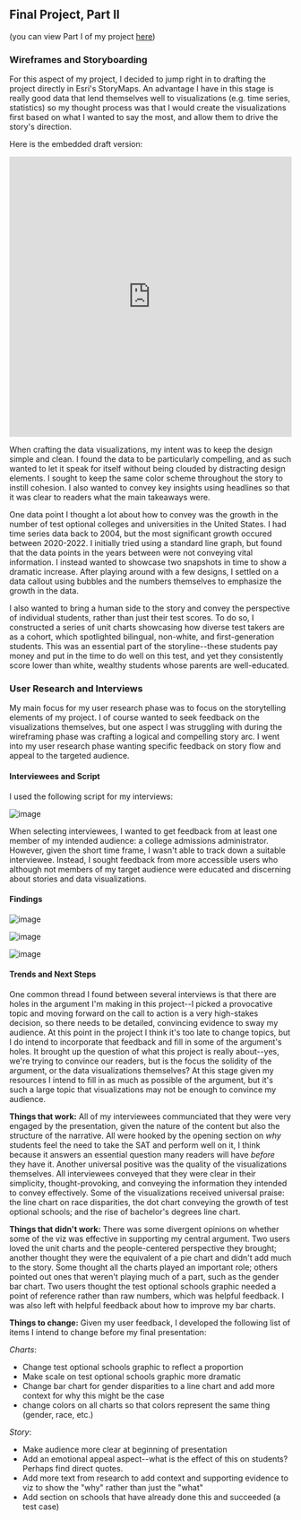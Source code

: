 ## Final Project, Part II 
(you can view Part I of my project [here](/project-part1.md))

### Wireframes and Storyboarding

For this aspect of my project, I decided to jump right in to drafting the project directly in Esri's StoryMaps. An advantage I have in this stage is really good data that lend themselves well to visualizations (e.g. time series, statistics) so my thought process was that I would create the visualizations first based on what I wanted to say the most, and allow them to drive the story's direction. 

Here is the embedded draft version:

<iframe src="https://storymaps.arcgis.com/stories/5f6bc2210185498d87305725ec80bfb7" width="100%" height="500px" frameborder="0" allowfullscreen allow="geolocation"></iframe>

When crafting the data visualizations, my intent was to keep the design simple and clean. I found the data to be particularly compelling, and as such wanted to let it speak for itself without being clouded by distracting design elements. I sought to keep the same color scheme throughout the story to instill cohesion. I also wanted to convey key insights using headlines so that it was clear to readers what the main takeaways were. 

One data point I thought a lot about how to convey was the growth in the number of test optional colleges and universities in the United States. I had time series data back to 2004, but the most significant growth occured between 2020-2022. I initially tried using a standard line graph, but found that the data points in the years between were not conveying vital information. I instead wanted to showcase two snapshots in time to show a dramatic increase. After playing around with a few designs, I settled on a data callout using bubbles and the numbers themselves to emphasize the growth in the data.

I also wanted to bring a human side to the story and convey the perspective of individual students, rather than just their test scores. To do so, I constructed a series of unit charts showcasing how diverse test takers are as a cohort, which spotlighted bilingual, non-white, and first-generation students. This was an essential part of the storyline--these students pay money and put in the time to do well on this test, and yet they consistently score lower than white, wealthy students whose parents are well-educated. 

### User Research and Interviews

My main focus for my user research phase was to focus on the storytelling elements of my project. I of course wanted to seek feedback on the visualizations themselves, but one aspect I was struggling with during the wireframing phase was crafting a logical and compelling story arc. I went into my user research phase wanting specific feedback on story flow and appeal to the targeted audience.

#### Interviewees and Script

I used the following script for my interviews:

![image](https://user-images.githubusercontent.com/81482638/155044651-19d3501c-b806-4934-b768-4a97bc8bfa8b.png)

When selecting interviewees, I wanted to get feedback from at least one member of my intended audience: a college admissions administrator. However, given the short time frame, I wasn't able to track down a suitable interviewee. Instead, I sought feedback from more accessible users who although not members of my target audience were educated and discerning about stories and data visualizations.

#### Findings

![image](https://user-images.githubusercontent.com/81482638/155046688-813f7b9d-87bb-4cfa-9ee9-ab1a77c7fe0e.png)

![image](https://user-images.githubusercontent.com/81482638/155053407-bd04f0d2-2c57-4415-981f-7b05a7d91efb.png)

![image](https://user-images.githubusercontent.com/81482638/155053517-096c6414-c7dd-4d86-8b6b-87e719302a57.png)


#### Trends and Next Steps

One common thread I found between several interviews is that there are holes in the argument I'm making in this project--I picked a provocative topic and moving forward on the call to action is a very high-stakes decision, so there needs to be detailed, convincing evidence to sway my audience. At this point in the project I think it's too late to change topics, but I do intend to incorporate that feedback and fill in some of the argument's holes. It brought up the question of what this project is really about--yes, we're trying to convince our readers, but is the focus the solidity of the argument, or the data visualizations themselves? At this stage given my resources I intend to fill in as much as possible of the argument, but it's such a large topic that visualizations may not be enough to convince my audience.

**Things that work:**
All of my interviewees communciated that they were very engaged by the presentation, given the nature of the content but also the structure of the narrative. All were hooked by the opening section on _why_ students feel the need to take the SAT and perform well on it, I think because it answers an essential question many readers will have _before_ they have it. Another universal positive was the quality of the visualizations themselves. All interviewees conveyed that they were clear in their simplicity, thought-provoking, and conveying the information they intended to convey effectively. Some of the visualizations received universal praise: the line chart on race disparities, the dot chart conveying the growth of test optional schools; and the rise of bachelor's degrees line chart.

**Things that didn't work:**
There was some divergent opinions on whether some of the viz was effective in supporting my central argument. Two users loved the unit charts and the people-centered perspective they brought; another thought they were the equivalent of a pie chart and didn't add much to the story. Some thought all the charts played an important role; others pointed out ones that weren't playing much of a part, such as the gender bar chart. Two users thought the test optional schools graphic needed a point of reference rather than raw numbers, which was helpful feedback. I was also left with helpful feedback about how to improve my bar charts.

**Things to change:**
Given my user feedback, I developed the following list of items I intend to change before my final presentation:

_Charts_:
* Change test optional schools graphic to reflect a proportion
* Make scale on test optional schools graphic more dramatic
* Change bar chart for gender disparities to a line chart and add more context for why this might be the case
* change colors on all charts so that colors represent the same thing (gender, race, etc.)

_Story_:
* Make audience more clear at beginning of presentation
* Add an emotional appeal aspect--what is the effect of this on students? Perhaps find direct quotes.
* Add more text from research to add context and supporting evidence to viz to show the "why" rather than just the "what"
* Add section on schools that have already done this and succeeded (a test case)

